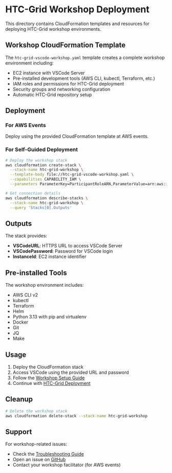 # HTC-Grid Workshop Deployment

This directory contains CloudFormation templates and resources for deploying HTC-Grid workshop environments.

## Workshop CloudFormation Template

The `htc-grid-vscode-workshop.yaml` template creates a complete workshop environment including:

- EC2 instance with VSCode Server
- Pre-installed development tools (AWS CLI, kubectl, Terraform, etc.)
- IAM roles and permissions for HTC-Grid deployment
- Security groups and networking configuration
- Automatic HTC-Grid repository setup

## Deployment

### For AWS Events

Deploy using the provided CloudFormation template at AWS events.

### For Self-Guided Deployment

```bash
# Deploy the workshop stack
aws cloudformation create-stack \
  --stack-name htc-grid-workshop \
  --template-body file://htc-grid-vscode-workshop.yaml \
  --capabilities CAPABILITY_IAM \
  --parameters ParameterKey=ParticipantRoleARN,ParameterValue=arn:aws:iam::ACCOUNT:role/ROLE_NAME

# Get connection details
aws cloudformation describe-stacks \
  --stack-name htc-grid-workshop \
  --query 'Stacks[0].Outputs'
```

## Outputs

The stack provides:
- **VSCodeURL**: HTTPS URL to access VSCode Server
- **VSCodePassword**: Password for VSCode login
- **InstanceId**: EC2 instance identifier

## Pre-installed Tools

The workshop environment includes:
- AWS CLI v2
- kubectl
- Terraform
- Helm
- Python 3.13 with pip and virtualenv
- Docker
- Git
- JQ
- Make

## Usage

1. Deploy the CloudFormation stack
2. Access VSCode using the provided URL and password
3. Follow the [Workshop Setup Guide](../../docs/project/getting_started/workshop-setup.md)
4. Continue with [HTC-Grid Deployment](../../docs/project/getting_started/happy-path.md)

## Cleanup

```bash
# Delete the workshop stack
aws cloudformation delete-stack --stack-name htc-grid-workshop
```

## Support

For workshop-related issues:
- Check the [Troubleshooting Guide](../../docs/project/user_guide/troubleshooting.md)
- Open an issue on [GitHub](https://github.com/finos/htc-grid/issues)
- Contact your workshop facilitator (for AWS events)
